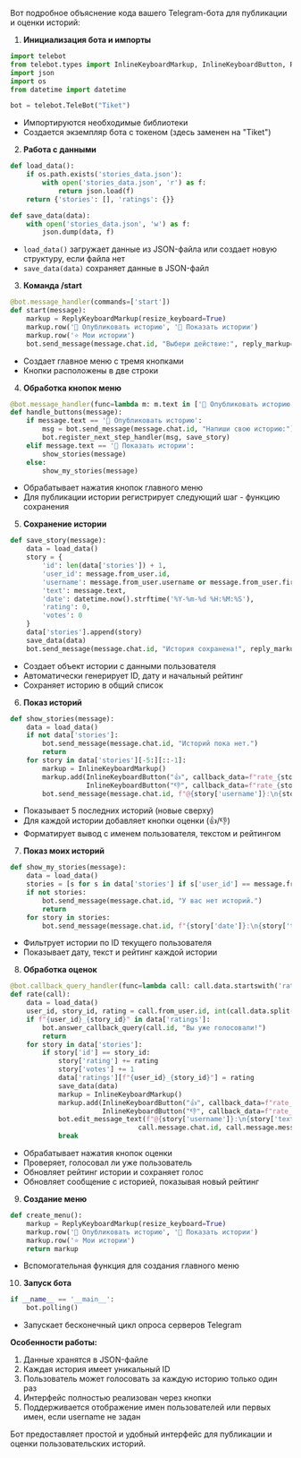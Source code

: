 Вот подробное объяснение кода вашего Telegram-бота для публикации и оценки историй:

1. **Инициализация бота и импорты**
```python
import telebot
from telebot.types import InlineKeyboardMarkup, InlineKeyboardButton, ReplyKeyboardMarkup
import json
import os
from datetime import datetime

bot = telebot.TeleBot("Tiket")
```
- Импортируются необходимые библиотеки
- Создается экземпляр бота с токеном (здесь заменен на "Tiket")

2. **Работа с данными**
```python
def load_data():
    if os.path.exists('stories_data.json'):
        with open('stories_data.json', 'r') as f:
            return json.load(f)
    return {'stories': [], 'ratings': {}}

def save_data(data):
    with open('stories_data.json', 'w') as f:
        json.dump(data, f)
```
- `load_data()` загружает данные из JSON-файла или создает новую структуру, если файла нет
- `save_data(data)` сохраняет данные в JSON-файл

3. **Команда /start**
```python
@bot.message_handler(commands=['start'])
def start(message):
    markup = ReplyKeyboardMarkup(resize_keyboard=True)
    markup.row('📝 Опубликовать историю', '📖 Показать истории')
    markup.row('⭐ Мои истории')
    bot.send_message(message.chat.id, "Выбери действие:", reply_markup=markup)
```
- Создает главное меню с тремя кнопками
- Кнопки расположены в две строки

4. **Обработка кнопок меню**
```python
@bot.message_handler(func=lambda m: m.text in ['📝 Опубликовать историю', '📖 Показать истории', '⭐ Мои истории'])
def handle_buttons(message):
    if message.text == '📝 Опубликовать историю':
        msg = bot.send_message(message.chat.id, "Напиши свою историю:")
        bot.register_next_step_handler(msg, save_story)
    elif message.text == '📖 Показать истории':
        show_stories(message)
    else:
        show_my_stories(message)
```
- Обрабатывает нажатия кнопок главного меню
- Для публикации истории регистрирует следующий шаг - функцию сохранения

5. **Сохранение истории**
```python
def save_story(message):
    data = load_data()
    story = {
        'id': len(data['stories']) + 1,
        'user_id': message.from_user.id,
        'username': message.from_user.username or message.from_user.first_name,
        'text': message.text,
        'date': datetime.now().strftime('%Y-%m-%d %H:%M:%S'),
        'rating': 0,
        'votes': 0
    }
    data['stories'].append(story)
    save_data(data)
    bot.send_message(message.chat.id, "История сохранена!", reply_markup=create_menu())
```
- Создает объект истории с данными пользователя
- Автоматически генерирует ID, дату и начальный рейтинг
- Сохраняет историю в общий список

6. **Показ историй**
```python
def show_stories(message):
    data = load_data()
    if not data['stories']:
        bot.send_message(message.chat.id, "Историй пока нет.")
        return
    for story in data['stories'][-5:][::-1]:
        markup = InlineKeyboardMarkup()
        markup.add(InlineKeyboardButton("👍", callback_data=f"rate_{story['id']}_1"),
                   InlineKeyboardButton("👎", callback_data=f"rate_{story['id']}_-1"))
        bot.send_message(message.chat.id, f"@{story['username']}:\n{story['text']}\nРейтинг: {story['rating']}", reply_markup=markup)
```
- Показывает 5 последних историй (новые сверху)
- Для каждой истории добавляет кнопки оценки (👍/👎)
- Форматирует вывод с именем пользователя, текстом и рейтингом

7. **Показ моих историй**
```python
def show_my_stories(message):
    data = load_data()
    stories = [s for s in data['stories'] if s['user_id'] == message.from_user.id]
    if not stories:
        bot.send_message(message.chat.id, "У вас нет историй.")
        return
    for story in stories:
        bot.send_message(message.chat.id, f"{story['date']}:\n{story['text']}\nРейтинг: {story['rating']}")
```
- Фильтрует истории по ID текущего пользователя
- Показывает дату, текст и рейтинг каждой истории

8. **Обработка оценок**
```python
@bot.callback_query_handler(func=lambda call: call.data.startswith('rate_'))
def rate(call):
    data = load_data()
    user_id, story_id, rating = call.from_user.id, int(call.data.split('_')[1]), int(call.data.split('_')[2])
    if f"{user_id}_{story_id}" in data['ratings']:
        bot.answer_callback_query(call.id, "Вы уже голосовали!")
        return
    for story in data['stories']:
        if story['id'] == story_id:
            story['rating'] += rating
            story['votes'] += 1
            data['ratings'][f"{user_id}_{story_id}"] = rating
            save_data(data)
            markup = InlineKeyboardMarkup()
            markup.add(InlineKeyboardButton("👍", callback_data=f"rate_{story['id']}_1"),
                       InlineKeyboardButton("👎", callback_data=f"rate_{story['id']}_-1"))
            bot.edit_message_text(f"@{story['username']}:\n{story['text']}\nРейтинг: {story['rating']}",
                                call.message.chat.id, call.message.message_id, reply_markup=markup)
            break
```
- Обрабатывает нажатия кнопок оценки
- Проверяет, голосовал ли уже пользователь
- Обновляет рейтинг истории и сохраняет голос
- Обновляет сообщение с историей, показывая новый рейтинг

9. **Создание меню**
```python
def create_menu():
    markup = ReplyKeyboardMarkup(resize_keyboard=True)
    markup.row('📝 Опубликовать историю', '📖 Показать истории')
    markup.row('⭐ Мои истории')
    return markup
```
- Вспомогательная функция для создания главного меню

10. **Запуск бота**
```python
if __name__ == '__main__':
    bot.polling()
```
- Запускает бесконечный цикл опроса серверов Telegram

**Особенности работы:**
1. Данные хранятся в JSON-файле
2. Каждая история имеет уникальный ID
3. Пользователь может голосовать за каждую историю только один раз
4. Интерфейс полностью реализован через кнопки
5. Поддерживается отображение имен пользователей или первых имен, если username не задан

Бот предоставляет простой и удобный интерфейс для публикации и оценки пользовательских историй.
